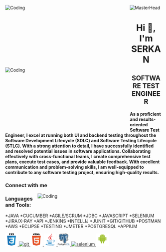 ![MasterHead](https://www.margasoft.com/Themes/Margasoft/Content/images/services/qa-testing/qa-image.gif)
<img align="left" alt="Coding" width="400" height="200" src="https://encrypted-tbn0.gstatic.com/images?q=tbn:ANd9GcSrLJ0LHh2fO1n2rrISFaokfGqeFuLsjTtltA&usqp=CAU">
<img align="left" alt="Coding" width="400" height="200" src="https://encrypted-tbn0.gstatic.com/images?q=tbn:ANd9GcSKLGr2dKOFPM3HA1Xd58M8YAr-ILx_6BKx0g&usqp=CAU">

<h1 align="center">Hi 👋, I'm SERKAN </h1>
<h2 align="center">SOFTWARE TEST ENGINEER</h2>
<h4 align="left">As a proficient and results-oriented Software Test Engineer, I excel at running both UI and backend testing throughout the Software Development Lifecycle (SDLC) and Software Testing Lifecycle (STLC).  With a strong attention to detail, I have successfully identified and resolved potential issues in software applications. 
Collaborating effectively with cross-functional teams, I create comprehensive test plans, execute test cases, and provide valuable feedback. With excellent communication and problem-solving skills, I am well-equipped to contribute to any software testing project, ensuring high-quality results.</h4>
<h3 align="left">Connect with me</h3>
<img align="right" alt="Coding" width="400" src="https://www.margasoft.com/Themes/Margasoft/Content/images/services/qa-testing/qa-image.gif">

<p align="left">
</p>

<h3 align="left">Languages and Tools:</h3>
*JAVA *CUCUMBER *AGILE/SCRUM *JDBC *JAVASCRIPT *SELENIUM *JIRA/X-RAY *API *JENKINS *INTELLIJ *JUNIT *GIT/GITHUB *POSTMAN *AWS *ECLIPSE *TESTING *JMETER *POSTGRESQL *APPIUM

<p align="left"> <a href="https://www.w3schools.com/css/" target="_blank" rel="noreferrer"> <img src="https://raw.githubusercontent.com/devicons/devicon/master/icons/css3/css3-original-wordmark.svg" alt="css3" width="40" height="40"/> </a> <a href="https://git-scm.com/" target="_blank" rel="noreferrer"> <img src="https://www.vectorlogo.zone/logos/git-scm/git-scm-icon.svg" alt="git" width="40" height="40"/> </a> <a href="https://www.w3.org/html/" target="_blank" rel="noreferrer"> <img src="https://raw.githubusercontent.com/devicons/devicon/master/icons/html5/html5-original-wordmark.svg" alt="html5" width="40" height="40"/> </a> <a href="https://www.java.com" target="_blank" rel="noreferrer"> <img src="https://raw.githubusercontent.com/devicons/devicon/master/icons/java/java-original.svg" alt="java" width="40" height="40"/> </a> <a href="https://www.postgresql.org" target="_blank" rel="noreferrer"> <img src="https://raw.githubusercontent.com/devicons/devicon/master/icons/postgresql/postgresql-original-wordmark.svg" alt="postgresql" width="40" height="40"/> </a> <a href="https://www.selenium.dev" target="_blank" rel="noreferrer"> <img src="https://raw.githubusercontent.com/detain/svg-logos/780f25886640cef088af994181646db2f6b1a3f8/svg/selenium-logo.svg" alt="selenium" width="40" height="40" href="https://developer.android.com" target="_blank" rel="noreferrer"> <img src="https://raw.githubusercontent.com/devicons/devicon/master/icons/android/android-original-wordmark.svg" alt="android" width="40" height="40"/> </a> </p>
